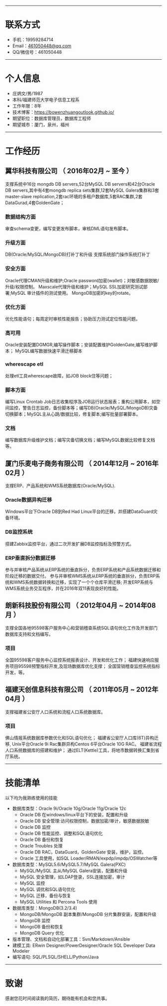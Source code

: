 ------------------------------------------------
# 联系方式

- 手机：19959284714
- Email：461050448@qq.com
- QQ/微信号：461050448

------------

# 个人信息

 - 庄炳文/男/1987 
 - 本科/福建师范大学电子信息工程系 
 - 工作年限：8年
 - 技术博客：https://bowenzhuangoutlook.github.io/ 
 - 期望职位：数据库管理员，数据库工程师
 - 期望城市：厦门，泉州，福州

------------

# 工作经历

## 翼华科技有限公司 （ 2016年02月 ~ 至今 ）

支撑系统中16台 mongdb DB servers,52台MySQL DB servers和42台Oracle DB servers,其中有4套mongdb replica sets集群,12套MySQL Galera集群和3套master-slave replication,2套rac环境的多租户数据库,5套RAC集群,2套DataGurad,4套GoldenGate；

### 数据结构方面
审查schema变更，编写变更发布脚本，审核DML语句发布脚本。

### 升级方面
DB(Oracle/MySQL/MongoDB)打补丁和升级
支撑系统部门操作系统打补丁

### 安全方面 
Oracle代理CMAN升级和维护;Oracle password加密(wallet)；对敏感数据脱敏/升级/权限控制。
Maxscale代理升级和维护；MySQL SSL加密研究测试部署;MySQL 审计插件的测试使用。
MongoDB加密的key的rotate。

### 优化方面
优化性能语句；每周定时审核性能报告；协助压力测试定位性能问题。

### 高可用
Oracle安装配置DGMGR,编写操作脚本；安装配置维护GoldenGate,编写维护脚本；
MySQL编写数据快速平滑迁移脚本

### wherescape etl 
处理etl工具wherescape故障，如JOB block住等问题；

### 脚本方面 
编写Linux Crontab Job日志收集程序及JOB运行状态报表；重构公用脚本，如空间监控，警告日志监控，备份脚本等；编写DB(Oracle/MySQL/MongoDB)灾备切换脚本；MySQL主从心跳/数据比较，修复脚本;编写批量部署脚本。

### 文档
编写数据库升级维护文档；编写灾备切换文档；编写MySQL数据比较修复文档等。


 
## 厦门乐麦电子商务有限公司 （ 2014年12月 ~ 2016年02月 ）

支撑ERP、产品系统和WMS系统数据库(Oracle/MySQL).

### Oracle数据异构迁移
Windows平台下Oracle DB到Red Had Linux平台的迁移，并搭建DataGuard灾备环境。

### DB监控系统
搭建Zabbix监控平台，通过二次开发扩展DB监控指标及预警方式。

### ERP垂直拆分数据迁移
参与并审核产品系统从ERP系统的垂直拆分，负责ERP系统和产品系统数据迁移和阶段迁移的数据交付。
参与并审核WMS系统从ERP系统的垂直拆分，负责ERP系统和WMS系统数据转换和迁移，实现了一个个仓库平滑迁移;
开发ERP系统与WMS系统业务交互程序，并在2016年双11表现良好的性能。

## 朗新科技股份有限公司 （ 2012年04月 ~ 2014年08月 ）

支撑全国各地95598客户服务中心和营销稽查系统SQL语句优化工作及开发部门数据库支持和文档编写。

### 项目
全国95598客户服务中心监控系统报表设计、开发和优化工作；
福建快速响应服务项目95598预警指标开发,及现场数据库优化支撑；
全国营销稽查监控系统指标开发，等。

## 福建天创信息科技有限公司 （ 2011年05月 ~ 2012年04月 ）

支撑福建省公安厅人口系统和流程人口系统数据库。

### 项目
佛山情报系统数据库参数优化和SQL语句优化；
福建省公安厅人口库(6T)异构迁移, Unix平台Oracle 9i Rac集群异构Centos 6平台Oracle 10G RAC。
福建省流程人口系统数据库的搭建和维护；
通过ELT(Kettle)工具，将地市数据转换汇集到省厅系统。

------------

# 技能清单

以下均为我熟练使用的技能

- 数据库类型：Oracle 9i/Oracle 10g/Oracle 11g/Oracle 12c
	- Oracle DB 在windows/linux平台下的安装，配置和升级
	- Oracle DB 安全管理:访问权限控制，数据加密/审计，敏感数据脱敏
	- Oracle DB 监控
	- Oracle DB 性能监控、调整和SQL语句优化
	- Oracle DB 备份和恢复
	- Oracle Troubles 处理
	- Oracle DB RAC，DataGuard，GoldenGate 安装，维护，监控。
	- Oracle 工具使用，如SQL Loader/RMAN/expdp/impdp/OSWatcher等
- 数据库类型：MySQL5.6/MySQL5.7/MySQL Galera(PXC)
	- MySQL/MySQL 主从/MySQL Galera安装，配置和升级
	- MySQL 安全管理，如LDAP登录，SSL连接加密，审计
	- MySQL 监控
	- MySQL 调优和SQL语句优化
	- MySQL 迁移，备份与恢复
	- MySQL Utilities 和 Percona Tools 使用
- 数据库类型：MongoDB(3.2/3.4)
	- MongoDB/MongoDB 副本集群/MongoDB 分片集群安装，配置和升级
	- MongoDB 监控
	- MongoDB 备份和恢复
	- MongoDB Query 优化
- 版本管理、文档和自动化部署工具：Svn/Markdown/Ansible
- 建模工具: ERwin Designer/PowerDesigner/Oracle SQL Developer Data Modeler
- 编写语句: SQL/PLSQL/SHELL/Python/Java


------------

# 致谢
感谢您花时间阅读我的简历，期待能有机会和您共事。
